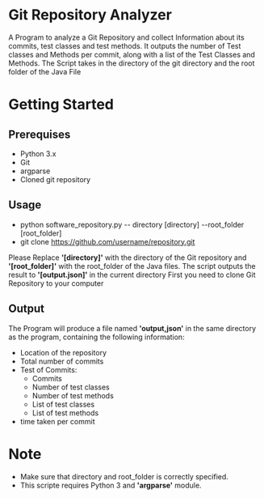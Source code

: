 # Git Repository Analyzer

A Program to analyze a Git Repository and collect Information about its commits, test classes and test methods. It outputs the number of Test classes and Methods per commit, along with a list of the Test Classes and Methods. The Script takes in the directory of the git directory and the root folder of the Java File

# Getting Started

## Prerequises
* Python 3.x
* Git
* argparse
* Cloned git repository

## Usage
* python software_repository.py -- directory [directory] --root_folder [root_folder]
* git clone https://github.com/username/repository.git

Please Replace **'[directory]'** with the directory of the Git repository and **'[root_folder]'** with the root_folder of the Java files.
The script outputs the result to **'[output.json]'** in the current directory
First you need to clone Git Repository to your computer

## Output
The Program will produce a file named **'output,json'** in the same directory as the program, containing the following information:

* Location of the repository
* Total number of commits
* Test of Commits:
  * Commits
  * Number of test classes
  * Number of test methods
  * List of test classes
  * List of test methods
* time taken per commit

# Note
* Make sure that directory and root_folder is correctly specified.
* This scripte requires Python 3 and **'argparse'** module. 
